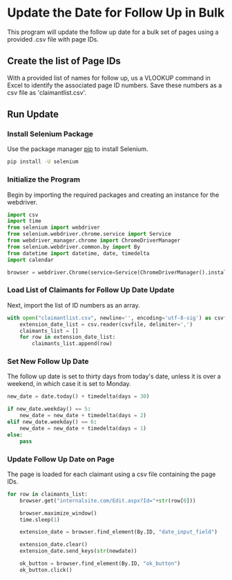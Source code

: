 # Update the Date for Follow Up in Bulk

This program will update the follow up date for a bulk set of pages using a provided .csv file with page IDs.

## Create the list of Page IDs

With a provided list of names for follow up, us a VLOOKUP command in Excel to identify the associated page ID numbers. Save these numbers as a csv file as 'claimantlist.csv'.

## Run Update

### Install Selenium Package

Use the package manager [pip](https://pip.pypa.io/en/stable/) to install Selenium.

```Bash
pip install -U selenium
```

### Initialize the Program

Begin by importing the required packages and creating an instance for the webdriver.

```Python
import csv
import time
from selenium import webdriver
from selenium.webdriver.chrome.service import Service
from webdriver_manager.chrome import ChromeDriverManager
from selenium.webdriver.common.by import By
from datetime import datetime, date, timedelta
import calendar

browser = webdriver.Chrome(service=Service(ChromeDriverManager().install()))
```

### Load List of Claimants for Follow Up Date Update

Next, import the list of ID numbers as an array.

```Python
with open("claimantlist.csv", newline='', encoding='utf-8-sig') as csvfile:
    extension_date_list = csv.reader(csvfile, delimiter=',')
    claimants_list = []
    for row in extension_date_list:
        claimants_list.append(row)
```

### Set New Follow Up Date
The follow up date is set to thirty days from today's date, unless it is over a weekend, in which case it is set to Monday.

```Python
new_date = date.today() + timedelta(days = 30)

if new_date.weekday() == 5:
    new_date = new_date + timedelta(days = 2)
elif new_date.weekday() == 6:
    new_date = new_date + timedelta(days = 1)
else:
    pass
```

### Update Follow Up Date on Page
The page is loaded for each claimant using a csv file containing the page IDs. 

```Python
for row in claimants_list:
    browser.get("internalsite.com/Edit.aspx?Id="+str(row[0]))

    browser.maximize_window()
    time.sleep(1)

    extension_date = browser.find_element(By.ID, "date_input_field")

    extension_date.clear()
    extension_date.send_keys(str(newdate))

    ok_button = browser.find_element(By.ID, "ok_button")
    ok_button.click()
```
